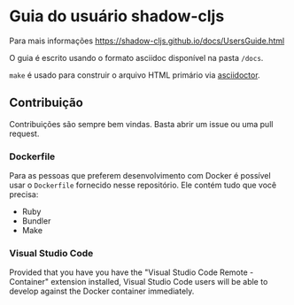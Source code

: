 # Guia do usuário shadow-cljs

Para mais informações https://shadow-cljs.github.io/docs/UsersGuide.html

O guia é escrito usando o formato asciidoc disponível na pasta `/docs`.

`make` é usado para construir o arquivo HTML primário via [asciidoctor](http://asciidoctor.org/).

## Contribuição

Contribuições são sempre bem vindas. Basta abrir um issue ou uma pull request.

### Dockerfile

Para as pessoas que preferem desenvolvimento com Docker é possível usar o `Dockerfile` fornecido nesse repositório. Ele contém tudo que você precisa:

- Ruby
- Bundler
- Make

### Visual Studio Code

Provided that you have you have the "Visual Studio Code Remote - Container" extension installed, Visual Studio Code users will be able to develop against the Docker container immediately.
